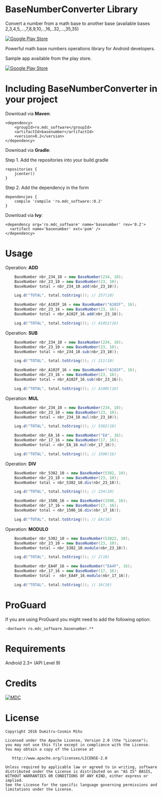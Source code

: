 
# BaseNumberConverter Library
Convert a number from a math base to another base (available bases 2,3,4,5,...,7,8,9,10,..,16,..32,...,35,35)

[![Google Play Store](https://lh4.ggpht.com/OLGti5eKo7FEYFa_dDlPC7h08FBUpc3j5xC64WIToSrOEto4L12TmRtjK4bvIjLhYQ=w200-rw)](https://play.google.com/store/apps/details?id=com.mdc.baseconverter)

<!--
# [![Build Status](https://travis-ci.org/bmarrdev/android-DecoView-charting.svg?branch=master)](https://travis-ci.org/bmarrdev/android-DecoView-charting) [![Release](https://img.shields.io/github/release/bmarrdev/android-DecoView-charting.svg?label=JitPack)](https://jitpack.io/#bmarrdev/android-DecoView-charting) [![Hex.pm](https://img.shields.io/hexpm/l/plug.svg)](http://www.apache.org/licenses/LICENSE-2.0) [![Android Arsenal](https://img.shields.io/badge/Android%20Arsenal-DecoView-green.svg?style=flat)](https://android-arsenal.com/details/1/2329)
-->

Powerful math base numbers operations library for Android developers.

Sample app available from the play store.

[![Google Play Store](https://play.google.com/intl/en_us/badges/images/badge_new.png)](https://play.google.com/store/apps/details?id=com.mdc.baseconverter)

Including BaseNumberConverter in your project
===

Download via **Maven**:

    <dependency>
        <groupId>ro.mdc_software</groupId>
        <artifactId>basenumber</artifactId>
        <version>0.2</version>
    </dependency>
    
Download via **Gradle**:

Step 1. Add the repositories into your build.gradle

    repositories {
        jcenter()
    }

Step 2. Add the dependency in the form

	dependencies {
	    compile 'compile 'ro.mdc_software::0.2'
	}

Download via **Ivy**:

	<dependency org='ro.mdc_software' name='basenumber' rev='0.2'>
      <artifact name='basenumber' ext='pom' />
    </dependency>

Usage
===

Operation: **ADD**
```java
    BaseNumber nbr_234_10 = new BaseNumber(234, 10);
    BaseNumber nbr_23_10 = new BaseNumber(23, 10);
    BaseNumber total = nbr_234_10.add(nbr_23_10));

    Log.d("TOTAL", total.toString()); // 257(10)

    BaseNumber nbr_A102F_16 = new BaseNumber("A102F", 16);
    BaseNumber nbr_23_16 = new BaseNumber(23, 16);
    BaseNumber total = nbr_A102F_16.add(nbr_23_16));

    Log.d("TOTAL", total.toString()); // A1052(16)
```

Operation: **SUB**
```java
    BaseNumber nbr_234_10 = new BaseNumber(234, 10);
    BaseNumber nbr_23_10 = new BaseNumber(23, 10);
    BaseNumber total = nbr_234_10.sub(nbr_23_10));

    Log.d("TOTAL", total.toString()); // 211(10)

    BaseNumber nbr_A102F_16 = new BaseNumber("A102F", 16);
    BaseNumber nbr_23_16 = new BaseNumber(23, 16);
    BaseNumber total = nbr_A102F_16.sub(nbr_23_16));

    Log.d("TOTAL", total.toString()); // A100C(16)
```

Operation: **MUL**
```java
    BaseNumber nbr_234_10 = new BaseNumber(234, 10);
    BaseNumber nbr_23_10 = new BaseNumber(23, 10);
    BaseNumber total = nbr_234_10.mul(nbr_23_10));

    Log.d("TOTAL", total.toString()); // 5382(10)

    BaseNumber nbr_EA_16 = new BaseNumber("EA", 16);
    BaseNumber nbr_17_16 = new BaseNumber(17, 16);
    BaseNumber total = nbr_EA_16.mul(nbr_17_16));

    Log.d("TOTAL", total.toString()); // 1506(16)
```

Operation: **DIV**
```java
    BaseNumber nbr_5382_10 = new BaseNumber(5382, 10);
    BaseNumber nbr_23_10 = new BaseNumber(23, 10);
    BaseNumber total = nbr_5382_10.div(nbr_23_10));

    Log.d("TOTAL", total.toString()); // 234(10)

    BaseNumber nbr_1506_16 = new BaseNumber(1506, 16);
    BaseNumber nbr_17_16 = new BaseNumber(17, 16);
    BaseNumber total = nbr_1506_16.div(nbr_17_16));

    Log.d("TOTAL", total.toString()); // EA(16)
```

Operation: **MODULO**
```java
    BaseNumber nbr_5382_10 = new BaseNumber(53822, 10);
    BaseNumber nbr_23_10 = new BaseNumber(23, 10);
    BaseNumber total = nbr_5382_10.modulo(nbr_23_10));

    Log.d("TOTAL", total.toString()); // 2(10)

    BaseNumber nbr_EA4F_16 = new BaseNumber("EA4F", 16);
    BaseNumber nbr_17_16 = new BaseNumber(17, 16);
    BaseNumber total =  nbr_EA4F_16.modulo(nbr_17_16));

    Log.d("TOTAL", total.toString()); // 16(16)
```

<!--- just
DecoView is subclassed from the Android View class. Just like other View subclasses, such as TextView and ImageView, it can be added and configured from your layout XML then controlled in your Activity code.

This repository includes a number of samples for constructing and animating a DecoView. You will find the code for the samples in the [sampleapp project](https://github.com/bmarrdev/android-DecoView-charting/tree/master/sampleapp/src/main/java/com/hookedonplay/decoviewsample).

The main concepts you need to understand are:
- DecoView is a View, it subclasses android.view.View
- Use [SeriesItem.Builder](https://github.com/bmarrdev/android-DecoView-charting/blob/master/decoviewlib/src/main/java/com/hookedonplay/decoviewlib/charts/SeriesItem.java) to build one or more data series or your DecoView will not be visible
- Use [DecoEvent.Builder](https://github.com/bmarrdev/android-DecoView-charting/blob/master/decoviewlib/src/main/java/com/hookedonplay/decoviewlib/events/DecoEvent.java) to schedule animating events for each data series


**Add DecoView to your xml layout**

```xml
<com.hookedonplay.decoviewlib.DecoView
    android:layout_width="match_parent"
    android:layout_height="match_parent"
    android:id="@+id/dynamicArcView"/>
```

**Configure DecoView data series in your Java code**

```java
DecoView arcView = (DecoView)findViewById(R.id.dynamicArcView);

// Create background track
arcView.addSeries(new SeriesItem.Builder(Color.argb(255, 218, 218, 218))
        .setRange(0, 100, 100)
        .setInitialVisibility(false)
        .setLineWidth(32f)
        .build());

//Create data series track
SeriesItem seriesItem1 = new SeriesItem.Builder(Color.argb(255, 64, 196, 0))
        .setRange(0, 100, 0)
        .setLineWidth(32f)
        .build();

int series1Index = arcView.addSeries(seriesItem1);

```

**Add events to animate the data series**

```java
arcView.addEvent(new DecoEvent.Builder(DecoEvent.EventType.EVENT_SHOW, true)
        .setDelay(1000)
        .setDuration(2000)
        .build());

arcView.addEvent(new DecoEvent.Builder(25).setIndex(series1Index).setDelay(4000).build());
arcView.addEvent(new DecoEvent.Builder(100).setIndex(series1Index).setDelay(8000).build());
arcView.addEvent(new DecoEvent.Builder(10).setIndex(series1Index).setDelay(12000).build());

```
 --->

ProGuard
===

If you are using ProGuard you might need to add the following option:

    -dontwarn ro.mdc_software.basenumber.**

Requirements
===

Android 2.3+ (API Level 9)

Credits
===

[![MDC ](http://cosminmihu.info/blog/wp-content/uploads/company_logo.png)](http://www.mdc-software.ro)


License
===

    Copyright 2016 Dumitru-Cosmin Mihu

    Licensed under the Apache License, Version 2.0 (the "License");
    you may not use this file except in compliance with the License.
    You may obtain a copy of the License at

       http://www.apache.org/licenses/LICENSE-2.0

    Unless required by applicable law or agreed to in writing, software
    distributed under the License is distributed on an "AS IS" BASIS,
    WITHOUT WARRANTIES OR CONDITIONS OF ANY KIND, either express or implied.
    See the License for the specific language governing permissions and
    limitations under the License.